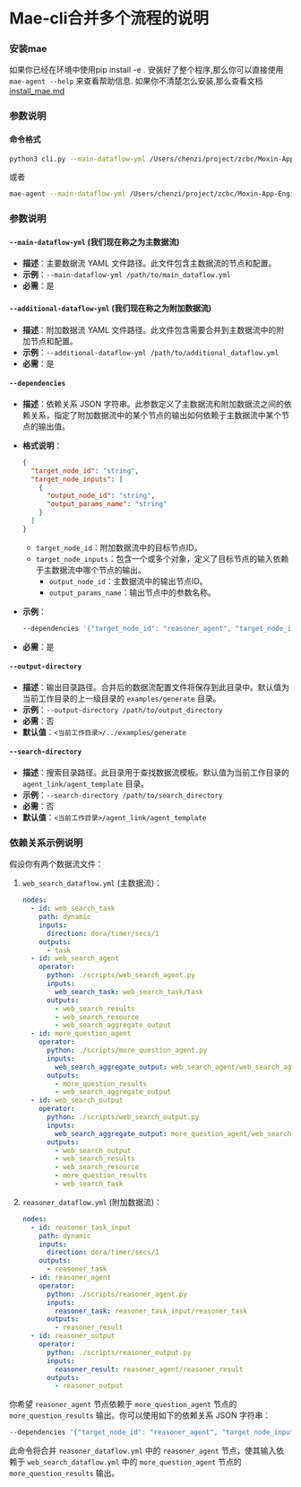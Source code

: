 

# Mae-cli合并多个流程的说明



### 安装mae
如果你已经在环境中使用pip install -e . 安装好了整个程序,那么你可以直接使用 `mae-agent --help` 来查看帮助信息. 如果你不清楚怎么安装,那么查看文档 
[install_mae.md](install_mae.md)


### 参数说明

#### 命令格式
```bash
python3 cli.py --main-dataflow-yml /Users/chenzi/project/zcbc/Moxin-App-Engine/mae/mae/agent_link/agent_template/web_search/web_search_dataflow.yml --additional-dataflow-yml /Users/chenzi/project/zcbc/Moxin-App-Engine/mae/mae/agent_link/agent_template/reasoner/reasoner_dataflow.yml --dependencies "{ \"target_node_id\": \"reasoner_agent\", \"target_node_inputs\": [{\"output_node_id\": \"more_question_agent\", \"output_params_name\": \"more_question_results\"}]}"
```
或者
```bash
mae-agent --main-dataflow-yml /Users/chenzi/project/zcbc/Moxin-App-Engine/mae/mae/agent_link/agent_template/web_search/web_search_dataflow.yml --additional-dataflow-yml /Users/chenzi/project/zcbc/Moxin-App-Engine/mae/mae/agent_link/agent_template/reasoner/reasoner_dataflow.yml --dependencies "{ \"target_node_id\": \"reasoner_agent\", \"target_node_inputs\": [{\"output_node_id\": \"more_question_agent\", \"output_params_name\": \"more_question_results\"}]}"
```

### 参数说明

#### `--main-dataflow-yml`  (我们现在称之为主数据流)
- **描述**：主要数据流 YAML 文件路径。此文件包含主数据流的节点和配置。
- **示例**：`--main-dataflow-yml /path/to/main_dataflow.yml`
- **必需**：是

#### `--additional-dataflow-yml`  (我们现在称之为附加数据流)
- **描述**：附加数据流 YAML 文件路径。此文件包含需要合并到主数据流中的附加节点和配置。
- **示例**：`--additional-dataflow-yml /path/to/additional_dataflow.yml`
- **必需**：是

#### `--dependencies`
- **描述**：依赖关系 JSON 字符串。此参数定义了主数据流和附加数据流之间的依赖关系，指定了附加数据流中的某个节点的输出如何依赖于主数据流中某个节点的输出值。
- **格式说明**：
  ```json
  {
    "target_node_id": "string",
    "target_node_inputs": [
      {
        "output_node_id": "string",
        "output_params_name": "string"
      }
    ]
  }
  ```
  - `target_node_id`：附加数据流中的目标节点ID。
  - `target_node_inputs`：包含一个或多个对象，定义了目标节点的输入依赖于主数据流中哪个节点的输出。
    - `output_node_id`：主数据流中的输出节点ID。
    - `output_params_name`：输出节点中的参数名称。

- **示例**：
  ```bash
  --dependencies '{"target_node_id": "reasoner_agent", "target_node_inputs": [{"output_node_id": "more_question_agent", "output_params_name": "more_question_results"}]}'
  ```
- **必需**：是

#### `--output-directory`
- **描述**：输出目录路径。合并后的数据流配置文件将保存到此目录中。默认值为当前工作目录的上一级目录的 `examples/generate` 目录。
- **示例**：`--output-directory /path/to/output_directory`
- **必需**：否
- **默认值**：`<当前工作目录>/../examples/generate`

#### `--search-directory`
- **描述**：搜索目录路径。此目录用于查找数据流模板。默认值为当前工作目录的 `agent_link/agent_template` 目录。
- **示例**：`--search-directory /path/to/search_directory`
- **必需**：否
- **默认值**：`<当前工作目录>/agent_link/agent_template`

### 依赖关系示例说明
假设你有两个数据流文件：

1. `web_search_dataflow.yml` (主数据流)：
   ```yaml
   nodes:
     - id: web_search_task
       path: dynamic
       inputs:
         direction: dora/timer/secs/1
       outputs:
         - task
     - id: web_search_agent
       operator:
         python: ./scripts/web_search_agent.py
         inputs:
           web_search_task: web_search_task/task
         outputs:
           - web_search_results
           - web_search_resource
           - web_search_aggregate_output
     - id: more_question_agent
       operator:
         python: ./scripts/more_question_agent.py
         inputs:
           web_search_aggregate_output: web_search_agent/web_search_aggregate_output
         outputs:
           - more_question_results
           - web_search_aggregate_output
     - id: web_search_output
       operator:
         python: ./scripts/web_search_output.py
         inputs:
           web_search_aggregate_output: more_question_agent/web_search_aggregate_output
         outputs:
           - web_search_output
           - web_search_results
           - web_search_resource
           - more_question_results
           - web_search_task
   ```

2. `reasoner_dataflow.yml` (附加数据流)：
   ```yaml
   nodes:
     - id: reasoner_task_input
       path: dynamic
       inputs:
         direction: dora/timer/secs/1
       outputs:
         - reasoner_task
     - id: reasoner_agent
       operator:
         python: ./scripts/reasoner_agent.py
         inputs:
           reasoner_task: reasoner_task_input/reasoner_task
         outputs:
           - reasoner_result
     - id: reasoner_output
       operator:
         python: ./scripts/reasoner_output.py
         inputs:
           reasoner_result: reasoner_agent/reasoner_result
         outputs:
           - reasoner_output
   ```

你希望 `reasoner_agent` 节点依赖于 `more_question_agent` 节点的 `more_question_results` 输出。你可以使用如下的依赖关系 JSON 字符串：

```bash
--dependencies '{"target_node_id": "reasoner_agent", "target_node_inputs": [{"output_node_id": "more_question_agent", "output_params_name": "more_question_results"}]}'
```

此命令将合并 `reasoner_dataflow.yml` 中的 `reasoner_agent` 节点，使其输入依赖于 `web_search_dataflow.yml` 中的 `more_question_agent` 节点的 `more_question_results` 输出。


